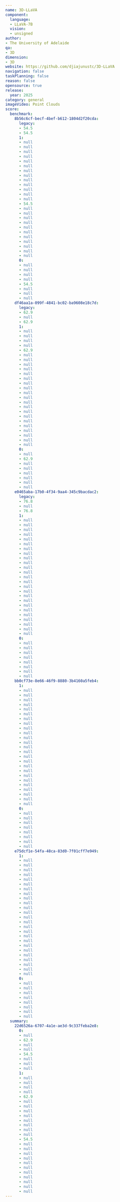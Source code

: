 ```yaml
---
name: 3D-LLaVA
component:
  language:
  - LLaVA-7B
  vision:
  - unsigned
author:
- The University of Adelaide
qa:
- 3D
dimension:
- 3D
website: https://github.com/djiajunustc/3D-LLaVA
navigation: false
taskPlanning: false
reason: false
opensource: true
release:
  year: 2025
category: general
imageVideo: Point Clouds
score:
  benchmark:
    8b56c6cf-becf-4bef-b612-1804d2f20cda:
      legacy:
      - 54.5
      - 54.5
      1:
      - null
      - null
      - null
      - null
      - null
      - null
      - null
      - null
      - null
      - null
      - null
      - null
      - null
      - 54.5
      - null
      - null
      - null
      - null
      - null
      - null
      - null
      - null
      - null
      - null
      - null
      0:
      - null
      - null
      - null
      - null
      - 54.5
      - null
      - null
      - null
    df46aa1a-099f-4841-bc02-ba9608e18c7d:
      legacy:
      - 62.9
      - null
      - 62.9
      1:
      - null
      - null
      - null
      - null
      - 62.9
      - null
      - null
      - null
      - null
      - null
      - null
      - null
      - null
      - null
      - null
      - null
      - null
      - null
      - null
      - null
      - null
      - null
      - null
      - null
      - null
      0:
      - null
      - 62.9
      - null
      - null
      - null
      - null
      - null
      - null
    e0465aba-17b0-4f34-9aa4-345c9bacdac2:
      legacy:
      - 76.8
      - null
      - 76.8
      1:
      - null
      - null
      - null
      - null
      - null
      - null
      - null
      - null
      - null
      - null
      - null
      - null
      - null
      - null
      - null
      - null
      - null
      - null
      - null
      - null
      - null
      - null
      - null
      - null
      - null
      0:
      - null
      - null
      - null
      - null
      - null
      - null
      - null
      - null
    bb0cf73e-8e66-46f9-8880-3b4160a5feb4:
      1:
      - null
      - null
      - null
      - null
      - null
      - null
      - null
      - null
      - null
      - null
      - null
      - null
      - null
      - null
      - null
      - null
      - null
      - null
      - null
      - null
      - null
      - null
      - null
      - null
      - null
      0:
      - null
      - null
      - null
      - null
      - null
      - null
      - null
      - null
    e75dcf1e-54fa-48ca-83d0-7f01cff7e949:
      1:
      - null
      - null
      - null
      - null
      - null
      - null
      - null
      - null
      - null
      - null
      - null
      - null
      - null
      - null
      - null
      - null
      - null
      - null
      - null
      - null
      - null
      - null
      - null
      - null
      - null
      0:
      - null
      - null
      - null
      - null
      - null
      - null
      - null
      - null
  summary:
    22d6526a-6707-4a1e-ae3d-9c337feba2e8:
      0:
      - null
      - 62.9
      - null
      - null
      - 54.5
      - null
      - null
      - null
      1:
      - null
      - null
      - null
      - null
      - 62.9
      - null
      - null
      - null
      - null
      - null
      - null
      - null
      - null
      - 54.5
      - null
      - null
      - null
      - null
      - null
      - null
      - null
      - null
      - null
      - null
      - null
---
```

